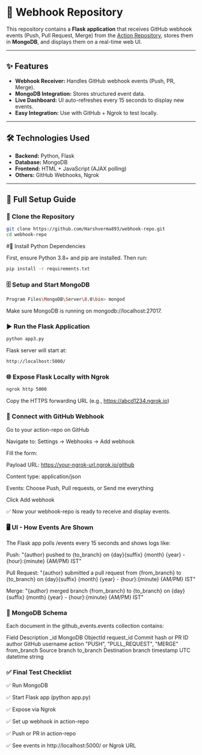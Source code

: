# 📡 Webhook Repository

This repository contains a **Flask application** that receives GitHub webhook events (Push, Pull Request, Merge) from the [Action Repository](https://github.com/Harshverma893/action-repo), stores them in **MongoDB**, and displays them on a real-time web UI.

---

## ✨ Features

- **Webhook Receiver:** Handles GitHub webhook events (Push, PR, Merge).
- **MongoDB Integration:** Stores structured event data.
- **Live Dashboard:** UI auto-refreshes every 15 seconds to display new events.
- **Easy Integration:** Use with GitHub + Ngrok to test locally.

---

## 🛠️ Technologies Used

- **Backend:** Python, Flask  
- **Database:** MongoDB  
- **Frontend:** HTML + JavaScript (AJAX polling)  
- **Others:** GitHub Webhooks, Ngrok

---

## 🔧 Full Setup Guide

### 📁 Clone the Repository

```bash
git clone https://github.com/Harshverma893/webhook-repo.git
cd webhook-repo
```

#🧪 Install Python Dependencies

First, ensure Python 3.8+ and pip are installed. Then run:

```bash
pip install -r requirements.txt
```

### 🗄️ Setup and Start MongoDB

```bash
Program Files\MongoDB\Server\8.0\bin> mongod
```
Make sure MongoDB is running on mongodb://localhost:27017.

### ▶️ Run the Flask Application

```bash
python app3.py
```
Flask server will start at:

```bash
http://localhost:5000/
```

### 🌐 Expose Flask Locally with Ngrok

```bash
ngrok http 5000
```

Copy the HTTPS forwarding URL (e.g., https://abcd1234.ngrok.io)

### 🔗 Connect with GitHub Webhook

Go to your action-repo on GitHub

Navigate to:
Settings → Webhooks → Add webhook

Fill the form:

Payload URL: https://your-ngrok-url.ngrok.io/github

Content type: application/json

Events: Choose Push, Pull requests, or Send me everything

Click Add webhook

✅ Now your webhook-repo is ready to receive and display events.

### 🖥️ UI - How Events Are Shown

The Flask app polls /events every 15 seconds and shows logs like:

Push:
"{author} pushed to {to_branch} on {day}{suffix} {month} {year} - {hour}:{minute} {AM/PM} IST"

Pull Request:
"{author} submitted a pull request from {from_branch} to {to_branch} on {day}{suffix} {month} {year} - {hour}:{minute} {AM/PM} IST"

Merge:
"{author} merged branch {from_branch} to {to_branch} on {day}{suffix} {month} {year} - {hour}:{minute} {AM/PM} IST"

### 🧾 MongoDB Schema

Each document in the github_events.events collection contains:

Field	Description
_id      	      MongoDB ObjectId
request_id     	Commit hash or PR ID
author	        GitHub username
action	        "PUSH", "PULL_REQUEST", "MERGE"
from_branch	    Source branch
to_branch	      Destination branch
timestamp	UTC   datetime string

### ✅ Final Test Checklist

✅ Run MongoDB

✅ Start Flask app (python app.py)

✅ Expose via Ngrok

✅ Set up webhook in action-repo

✅ Push or PR in action-repo

✅ See events in http://localhost:5000/ or Ngrok URL


